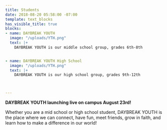 ```yaml
---
title: Students
date: 2018-08-20 05:58:00 -07:00
template: text_blocks
has_visible_title: true
blocks:
- name: DAYBREAK YOUTH
  image: "/uploads/YTH.png"
  text: |+
    DAYBREAK YOUTH is our middle school group, grades 6th-8th


- name: DAYBREAK YOUTH High School
  image: "/uploads/YTH.png"
  text: |+
    DAYBREAK YOUTH is our high school group, grades 9th-12th



---
```


**DAYBREAK YOUTH launching live on campus August 23rd!**

Whether you are a mid school or high school student, DAYBREAK YOUTH is the place where we can connect, have fun, meet friends, grow in faith, and learn how to make a difference in our world!
